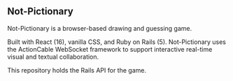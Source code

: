 ## Not-Pictionary

Not-Pictionary is a browser-based drawing and guessing game. 

Built with React (16), vanilla CSS, and Ruby on Rails (5). Not-Pictionary uses the ActionCable WebSocket framework to support interactive real-time visual and textual collaboration.

This repository holds the Rails API for the game.
